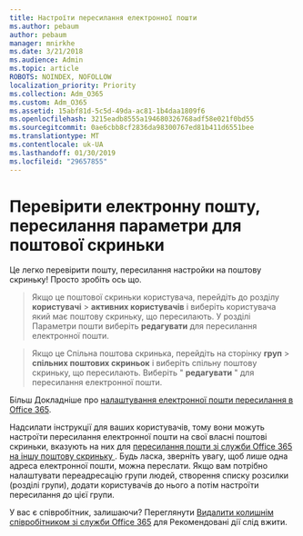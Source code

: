 ```yaml
---
title: Настроїти пересилання електронної пошти
ms.author: pebaum
author: pebaum
manager: mnirkhe
ms.date: 3/21/2018
ms.audience: Admin
ms.topic: article
ROBOTS: NOINDEX, NOFOLLOW
localization_priority: Priority
ms.collection: Adm_O365
ms.custom: Adm_O365
ms.assetid: 15abf81d-5c5d-49da-ac81-1b4daa1809f6
ms.openlocfilehash: 3215eadb8555a194680326768adf58e021f0bd55
ms.sourcegitcommit: 0ae6cbb8cf2836da98300767ed81b411d6551bee
ms.translationtype: MT
ms.contentlocale: uk-UA
ms.lasthandoff: 01/30/2019
ms.locfileid: "29657855"
---
```

# <a name="check-the-email-forwarding-settings-for-a-mailbox"></a>Перевірити електронну пошту, пересилання параметри для поштової скриньки

Це легко перевірити пошту, пересилання настройки на поштову скриньку! Просто зробіть ось що.
  
> Якщо це поштової скриньки користувача, перейдіть до розділу **користувачі** \> **активних користувачів** і виберіть користувача який має поштову скриньку, що пересилають. У розділі Параметри пошти виберіть **редагувати** для пересилання електронної пошти. 
    
> Якщо це Спільна поштова скринька, перейдіть на сторінку **груп** \> **спільних поштових скриньок** і виберіть спільну поштову скриньку, що пересилають. Виберіть " **редагувати** " для пересилання електронної пошти. 
    
Більш Докладніше про [налаштування електронної пошти пересилання в Office 365](https://support.office.com/article/Configure-email-forwarding-in-Office-365-ab5eb117-0f22-4fa7-a662-3a6bdb0add74). 
  
Надсилати інструкції для ваших користувачів, тому вони можуть настроїти пересилання електронної пошти на свої власні поштові скриньки, вказують на них для [пересилання пошти зі служби Office 365 на іншу поштову скриньку ](https://support.office.com/article/Forward-email-from-Office-365-to-another-email-account-1ed4ee1e-74f8-4f53-a174-86b748ff6a0e). Будь ласка, зверніть увагу, щоб лише одна адреса електронної пошти, можна переслати. Якщо вам потрібно налаштувати переадресацію групи людей, створення списку розсилки (розділі групи), додати користувачів до нього а потім настроїти пересилання до цієї групи.
  
У вас є співробітник, залишаючи? Переглянути [Видалити колишнім співробітником зі служби Office 365](https://support.office.com/article/https://support.office.com/article/Remove-a-former-employee-from-Office-365-44d96212-4d90-4027-9aa9-a95eddb367d1.aspx) для Рекомендовані дії слід вжити. 
  

